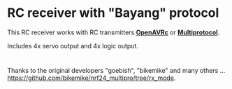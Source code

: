 # RC receiver with "Bayang" protocol
This RC receiver works with RC transmitters [**OpenAVRc**](https://github.com/Ingwie/OpenAVRc_Dev) or [**Multiprotocol**](https://github.com/pascallanger/DIY-Multiprotocol-TX-Module).

Includes 4x servo output and 4x logic output.
#
Thanks to the original developers "goebish", "bikemike" and many others ... https://github.com/bikemike/nrf24_multipro/tree/rx_mode.
